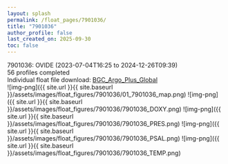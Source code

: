 ```yaml
---
layout: splash
permalink: /float_pages/7901036/
title: "7901036"
author_profile: false
last_created_on: 2025-09-30
toc: false
---
```

 
7901036: OVIDE (2023-07-04T16:25 to 2024-12-26T09:39)\
56 profiles completed\
Individual float file download: [BGC_Argo_Plus_Global](https://ftp.soest.hawaii.edu/bgc_argo_plus/Individual_Floats/outliers_removed/7901036_Sprof_processed.nc)\
![img-png]({{ site.url }}{{ site.baseurl }}/assets/images/float_figures/7901036/01_7901036_map.png)
![img-png]({{ site.url }}{{ site.baseurl }}/assets/images/float_figures/7901036/7901036_DOXY.png)
![img-png]({{ site.url }}{{ site.baseurl }}/assets/images/float_figures/7901036/7901036_PRES.png)
![img-png]({{ site.url }}{{ site.baseurl }}/assets/images/float_figures/7901036/7901036_PSAL.png)
![img-png]({{ site.url }}{{ site.baseurl }}/assets/images/float_figures/7901036/7901036_TEMP.png)
